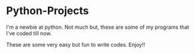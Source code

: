 # Python-Projects
I'm a newbie at python. Not much but, these are some of my programs that I've coded till now.

These are some very easy but fun to write codes. Enjoy!!
